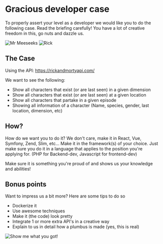 # Gracious developer case
To properly assert your level as a developer we would like you to do the following case. 
Read the briefing carefully! You have a lot of creative freedom in this, go nuts and dazzle us.

![Mr Meeseeks](https://media.giphy.com/media/DgLsbUL7SG3kI/giphy.gif)
![Rick](https://media.giphy.com/media/3oEduHUtBvTIIBosJq/giphy.gif)


## The Case
Using the API: https://rickandmortyapi.com/

We want to see the following:
- Show all characters that exist (or are last seen) in a given dimension
- Show all characters that exist (or are last seen) at a given location
- Show all characters that partake in a given episode
- Showing all information of a character (Name, species, gender, last location, dimension, etc)

## How?
How do we want you to do it? We don't care, make it in React, Vue, Symfony, Zend, Slim, etc... 
Make it in the framework(s) of your choice. Just make sure you do it in a language that applies to the position you're applying for. (PHP for Backend-dev, Javascript for frontend-dev)

Make sure it is something you're proud of and shows us your knowledge and abilities!

## Bonus points
Want to impress us a bit more? Here are some tips to do so
- Dockerize it
- Use awesome techniques
- Make it (the code) look pretty
- Integrate 1 or more extra API's in a creative way
- Explain to us in detail how a plumbus is made (yes, this is real)

![Show me what you got!](https://media.giphy.com/media/26DOs997h6fgsCthu/giphy.gif)
